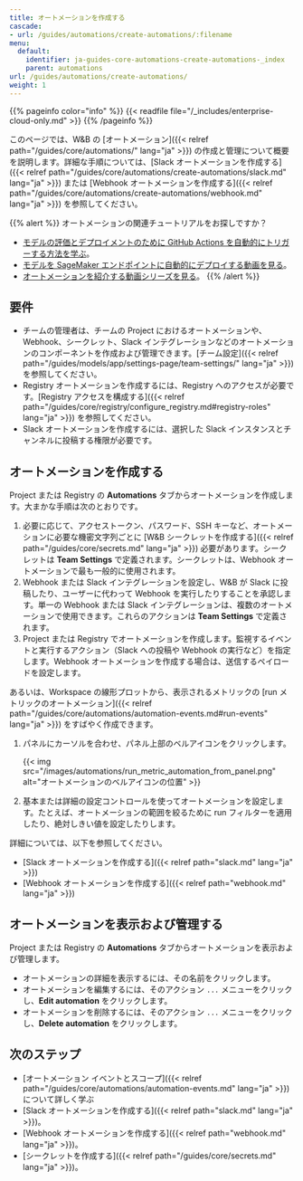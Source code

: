 ```yaml
---
title: オートメーションを作成する
cascade:
- url: /guides/automations/create-automations/:filename
menu:
  default:
    identifier: ja-guides-core-automations-create-automations-_index
    parent: automations
url: /guides/automations/create-automations/
weight: 1
---
```


{{% pageinfo color="info" %}}
{{< readfile file="/_includes/enterprise-cloud-only.md" >}}
{{% /pageinfo %}}

このページでは、W&B の [オートメーション]({{< relref path="/guides/core/automations/" lang="ja" >}}) の作成と管理について概要を説明します。詳細な手順については、[Slack オートメーションを作成する]({{< relref path="/guides/core/automations/create-automations/slack.md" lang="ja" >}}) または [Webhook オートメーションを作成する]({{< relref path="/guides/core/automations/create-automations/webhook.md" lang="ja" >}}) を参照してください。

{{% alert %}}
オートメーションの関連チュートリアルをお探しですか？
- [モデルの評価とデプロイメントのために GitHub Actions を自動的にトリガーする方法を学ぶ](https://wandb.ai/wandb/wandb-model-cicd/reports/Model-CI-CD-with-W-B--Vmlldzo0OTcwNDQw)。
- [モデルを SageMaker エンドポイントに自動的にデプロイする動画を見る](https://www.youtube.com/watch?v=s5CMj_w3DaQ)。
- [オートメーションを紹介する動画シリーズを見る](https://youtube.com/playlist?list=PLD80i8An1OEGECFPgY-HPCNjXgGu-qGO6&feature=shared)。
{{% /alert %}}

## 要件
- チームの管理者は、チームの Project におけるオートメーションや、Webhook、シークレット、Slack インテグレーションなどのオートメーションのコンポーネントを作成および管理できます。[チーム設定]({{< relref path="/guides/models/app/settings-page/team-settings/" lang="ja" >}}) を参照してください。
- Registry オートメーションを作成するには、Registry へのアクセスが必要です。[Registry アクセスを構成する]({{< relref path="/guides/core/registry/configure_registry.md#registry-roles" lang="ja" >}}) を参照してください。
- Slack オートメーションを作成するには、選択した Slack インスタンスとチャンネルに投稿する権限が必要です。

## オートメーションを作成する
Project または Registry の **Automations** タブからオートメーションを作成します。大まかな手順は次のとおりです。

1. 必要に応じて、アクセストークン、パスワード、SSH キーなど、オートメーションに必要な機密文字列ごとに [W&B シークレットを作成する]({{< relref path="/guides/core/secrets.md" lang="ja" >}}) 必要があります。シークレットは **Team Settings** で定義されます。シークレットは、Webhook オートメーションで最も一般的に使用されます。
1. Webhook または Slack インテグレーションを設定し、W&B が Slack に投稿したり、ユーザーに代わって Webhook を実行したりすることを承認します。単一の Webhook または Slack インテグレーションは、複数のオートメーションで使用できます。これらのアクションは **Team Settings** で定義されます。
1. Project または Registry でオートメーションを作成します。監視するイベントと実行するアクション（Slack への投稿や Webhook の実行など）を指定します。Webhook オートメーションを作成する場合は、送信するペイロードを設定します。

あるいは、Workspace の線形プロットから、表示されるメトリックの [run メトリックのオートメーション]({{< relref path="/guides/core/automations/automation-events.md#run-events" lang="ja" >}}) をすばやく作成できます。

1. パネルにカーソルを合わせ、パネル上部のベルアイコンをクリックします。

    {{< img src="/images/automations/run_metric_automation_from_panel.png" alt="オートメーションのベルアイコンの位置" >}}
1. 基本または詳細の設定コントロールを使ってオートメーションを設定します。たとえば、オートメーションの範囲を絞るために run フィルターを適用したり、絶対しきい値を設定したりします。

詳細については、以下を参照してください。

- [Slack オートメーションを作成する]({{< relref path="slack.md" lang="ja" >}})
- [Webhook オートメーションを作成する]({{< relref path="webhook.md" lang="ja" >}})

## オートメーションを表示および管理する
Project または Registry の **Automations** タブからオートメーションを表示および管理します。

- オートメーションの詳細を表示するには、その名前をクリックします。
- オートメーションを編集するには、そのアクション `...` メニューをクリックし、**Edit automation** をクリックします。
- オートメーションを削除するには、そのアクション `...` メニューをクリックし、**Delete automation** をクリックします。

## 次のステップ
- [オートメーション イベントとスコープ]({{< relref path="/guides/core/automations/automation-events.md" lang="ja" >}}) について詳しく学ぶ
- [Slack オートメーションを作成する]({{< relref path="slack.md" lang="ja" >}})。
- [Webhook オートメーションを作成する]({{< relref path="webhook.md" lang="ja" >}})。
- [シークレットを作成する]({{< relref path="/guides/core/secrets.md" lang="ja" >}})。